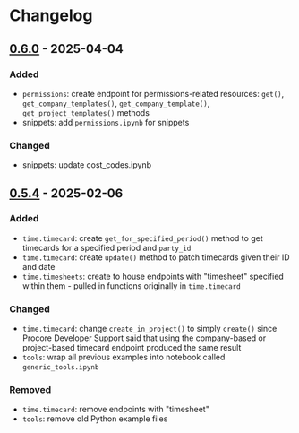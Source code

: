 # Changelog

## [0.6.0] - 2025-04-04

### Added
* `permissions`: create endpoint for permissions-related resources: `get()`, `get_company_templates()`, `get_company_template()`, `get_project_templates()` methods
* snippets: add `permissions.ipynb` for snippets

### Changed
* snippets: update cost_codes.ipynb

## [0.5.4] - 2025-02-06

### Added
* `time.timecard`: create `get_for_specified_period()` method to get timecards for a specified period and `party_id`
* `time.timecard`: create `update()` method to patch timecards given their ID and date
* `time.timesheets`: create to house endpoints with "timesheet" specified within them - pulled in functions originally in `time.timecard`

### Changed
* `time.timecard`: change `create_in_project()` to simply `create()` since Procore Developer Support said that using the company-based or project-based timecard endpoint produced the same result
* `tools`: wrap all previous examples into notebook called `generic_tools.ipynb`

### Removed
* `time.timecard`: remove endpoints with "timesheet" 
* `tools`: remove old Python example files

[0.5.4]: https://github.com/rogers-obrien-rad/ProPyCore/releases/tag/v0.5.4
[0.6.0]: https://github.com/rogers-obrien-rad/ProPyCore/releases/tag/v0.6.0